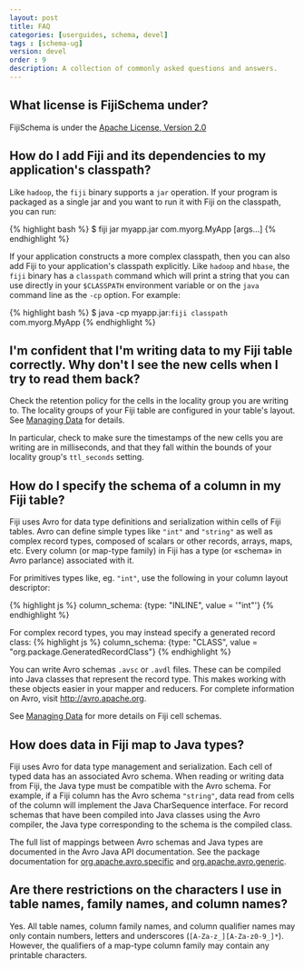 ```yaml
---
layout: post
title: FAQ
categories: [userguides, schema, devel]
tags : [schema-ug]
version: devel
order : 9
description: A collection of commonly asked questions and answers.
---
```


## What license is FijiSchema under?

FijiSchema is under the <a href="http://www.apache.org/licenses/LICENSE-2.0.html"> Apache License, Version 2.0</a>

## How do I add Fiji and its dependencies to my application's classpath?

Like `hadoop`, the `fiji` binary supports a `jar` operation. If your program is
packaged as a single jar and you want to run it with Fiji on the classpath, you
can run:

{% highlight bash %}
$ fiji jar myapp.jar com.myorg.MyApp [args...]
{% endhighlight %}

If your application constructs a more complex classpath, then you can also add
Fiji to your application's classpath explicitly.  Like `hadoop` and `hbase`, the
`fiji` binary has a `classpath` command which will print a string that you can
use directly in your `$CLASSPATH` environment variable or on the `java` command
line as the `-cp` option.  For example:

{% highlight bash %}
$ java -cp myapp.jar:`fiji classpath` com.myorg.MyApp
{% endhighlight %}

## I'm confident that I'm writing data to my Fiji table correctly. Why don't I see the new cells when I try to read them back?

Check the retention policy for the cells in the locality group you are writing
to. The locality groups of your Fiji table are configured in your table's layout.
See [Managing Data]({{site.userguide_schema_devel}}/managing-data#layouts) for details.

In particular, check to make sure the timestamps of the new cells you are
writing are in milliseconds, and that they fall within the bounds of your
locality group's `ttl_seconds` setting.

## How do I specify the schema of a column in my Fiji table?

Fiji uses Avro for data type definitions and serialization within cells of Fiji
tables.  Avro can define simple types like `"int"` and `"string"` as well as
complex record types, composed of scalars or other records, arrays, maps, etc.
Every column (or map-type family) in Fiji has a type (or «schema» in Avro
parlance) associated with it.

For primitives types like, eg. `"int"`, use the following in your column layout
descriptor:

{% highlight js %}
column_schema: {type: "INLINE", value = '"int"'}
{% endhighlight %}

For complex record types, you may instead specify a generated record class:
{% highlight js %}
column_schema: {type: "CLASS", value = "org.package.GeneratedRecordClass"}
{% endhighlight %}

You can write Avro schemas `.avsc` or `.avdl` files. These can be compiled into
Java classes that represent the record type.  This makes working with these
objects easier in your mapper and reducers.  For complete information on Avro,
visit <a href="http://avro.apache.org">http://avro.apache.org</a>.

See [Managing Data]({{site.userguide_schema_devel}}/managing-data#layouts) for more
details on Fiji cell schemas.

## How does data in Fiji map to Java types?

Fiji uses Avro for data type management and serialization.  Each cell of typed
data has an associated Avro schema.  When reading or writing data from Fiji, the
Java type must be compatible with the Avro schema.  For example, if a Fiji
column has the Avro schema `"string"`, data read from cells of the column will
implement the Java <span class="classname">CharSequence</span> interface.  For
record schemas that have been compiled into Java classes using the Avro
compiler, the Java type corresponding to the schema is the compiled class.

The full list of mappings between Avro schemas and Java types are documented in
the Avro Java API documentation.  See the package documentation for
<a href="http://avro.apache.org/docs/current/api/java/org/apache/avro/specific/package-summary.html#package_description">org.apache.avro.specific</a>
and
<a href="http://avro.apache.org/docs/current/api/java/org/apache/avro/generic/package-summary.html#package_description">org.apache.avro.generic</a>.

## Are there restrictions on the characters I use in table names, family names, and column names?

Yes.  All table names, column family names, and column qualifier
names may only contain numbers, letters and underscores
(`[A-Za-z_][A-Za-z0-9_]*`).  However, the qualifiers of a map-type column family
may contain any printable characters.

